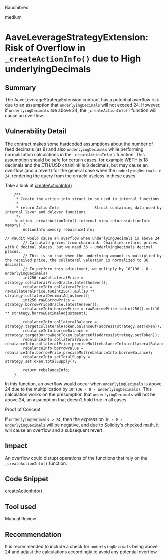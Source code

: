 Bauchibred

medium

# AaveLeverageStrategyExtension: Risk of Overflow in `_createActionInfo()` due to High underlyingDecimals


## Summary

The AaveLeverageStrategyExtension contract has a potential overflow risk due to an assumption that `underlyingDecimals` will not exceed 24. However, if `underlyingDecimals` are above 24, the `_createActionInfo()` function will cause an overflow.

## Vulnerability Detail

The contract makes some hardcoded assumptions about the number of feed decimals (as 8) and also `underlyingDecimals` while performing normalization calculations in the `_createActionInfo()` function.
This assumption should be safe for certain cases, for example WETH is 18 decimals and the ETH/USD chainlink is 8 decimals, but may cause an overflow (and a revert) for the general case when the `underlyingDecimals > 24`, rendering the query from the orracle useless in these cases

Take a look at [createActionInfo()](https://github.com/sherlock-audit/2023-05-Index/blob/3190057afd3085143a31746d65045a0d1bacc78c/index-coop-smart-contracts/contracts/adapters/AaveLeverageStrategyExtension.sol#L884-L907)

```solidity
    /**
     * Create the action info struct to be used in internal functions
     *
     * return ActionInfo                Struct containing data used by internal lever and delever functions
     */
    function _createActionInfo() internal view returns(ActionInfo memory) {
        ActionInfo memory rebalanceInfo;

// @audit would cause an overflow when underlyingDecimals is above 24
        // Calculate prices from chainlink. Chainlink returns prices with 8 decimal places, but we need 36 - underlyingDecimals decimal places.
        // This is so that when the underlying amount is multiplied by the received price, the collateral valuation is normalized to 36 decimals.
        // To perform this adjustment, we multiply by 10^(36 - 8 - underlyingDecimals)
        int256 rawCollateralPrice = strategy.collateralPriceOracle.latestAnswer();
        rebalanceInfo.collateralPrice = rawCollateralPrice.toUint256().mul(10 ** strategy.collateralDecimalAdjustment);
        int256 rawBorrowPrice = strategy.borrowPriceOracle.latestAnswer();
        rebalanceInfo.borrowPrice = rawBorrowPrice.toUint256().mul(10 ** strategy.borrowDecimalAdjustment);

        rebalanceInfo.collateralBalance = strategy.targetCollateralAToken.balanceOf(address(strategy.setToken));
        rebalanceInfo.borrowBalance = strategy.targetBorrowDebtToken.balanceOf(address(strategy.setToken));
        rebalanceInfo.collateralValue = rebalanceInfo.collateralPrice.preciseMul(rebalanceInfo.collateralBalance);
        rebalanceInfo.borrowValue = rebalanceInfo.borrowPrice.preciseMul(rebalanceInfo.borrowBalance);
        rebalanceInfo.setTotalSupply = strategy.setToken.totalSupply();

        return rebalanceInfo;
    }

```

In this function, an overflow would occur when `underlyingDecimals` is above 24 due to the multiplication by `10^(36 - 8 - underlyingDecimals)`. This calculation works on the presumption that `underlyingDecimals` will not be above 24, an assumption that doesn't hold true in all cases.

Proof of Concept

If `underlyingDecimals > 24`, then the expression `36 - 8 - underlyingDecimals` will be negative, and due to Solidity's checked math, it will cause an overflow and a subsequent revert.

## Impact

An overflow could disrupt operations of the functions that rely on the `_createActionInfo()` function.

## Code Snippet

[createActionInfo()](https://github.com/sherlock-audit/2023-05-Index/blob/3190057afd3085143a31746d65045a0d1bacc78c/index-coop-smart-contracts/contracts/adapters/AaveLeverageStrategyExtension.sol#L884-L907)

## Tool used

Manual Review

## Recommendation

It is recommended to include a check for `underlyingDecimals` being above 24 and adjust the calculations accordingly to avoid any potential overflow.
